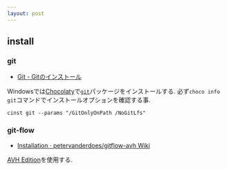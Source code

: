```yaml
---
layout: post
---
```

## install

### git

- [Git - Gitのインストール](https://git-scm.com/book/ja/v2/%E4%BD%BF%E3%81%84%E5%A7%8B%E3%82%81%E3%82%8B-Git%E3%81%AE%E3%82%A4%E3%83%B3%E3%82%B9%E3%83%88%E3%83%BC%E3%83%AB)

Windowsでは[Chocolaty](https://chocolatey.org/)で[`git`](https://chocolatey.org/packages/git)パッケージをインストールする.
必ず`choco info git`コマンドでインストールオプションを確認する事.

```
cinst git --params "/GitOnlyOnPath /NoGitLfs"
```

### git-flow

- [Installation · petervanderdoes/gitflow-avh Wiki](https://github.com/petervanderdoes/gitflow-avh/wiki/Installation)

[AVH Edition](https://github.com/petervanderdoes/gitflow-avh)を使用する.
